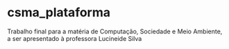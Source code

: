 # csma_plataforma
Trabalho final para a matéria de Computação, Sociedade e Meio Ambiente, a ser apresentado à professora Lucineide Silva
